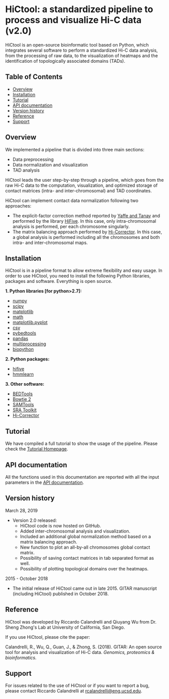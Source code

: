 # HiCtool: a standardized pipeline to process and visualize Hi-C data (v2.0)

HiCtool is an open-source bioinformatic tool based on Python, which integrates several software to perform a standardized Hi-C data analysis, from the processing of raw data, to the visualization of heatmaps and the identification of topologically associated domains (TADs).

## Table of Contents

- [Overview](#overview)
- [Installation](#installation)
- [Tutorial](#tutorial)
- [API documentation](#api-documentation)
- [Version history](#version-history)
- [Reference](#reference)
- [Support](#support)

## Overview

We implemented a pipeline that is divided into three main sections:

- Data preprocessing
- Data normalization and visualization
- TAD analysis

HiCtool leads the user step-by-step through a pipeline, which goes from the raw Hi-C data to the computation, visualization, and optimized storage of contact matrices (intra- and inter-chromosomal) and TAD coordinates. 

HiCtool can implement contact data normalization following two approaches: 

- The explicit-factor correction method reported by [Yaffe and Tanay](https://www.nature.com/articles/ng.947) and performed by the library [HiFive](https://genomebiology.biomedcentral.com/articles/10.1186/s13059-015-0806-y). In this case, only intra-chromosomal analysis is performed, per each chromosome singularly.
- The matrix balancing approach performed by [Hi-Corrector](https://www.ncbi.nlm.nih.gov/pmc/articles/PMC4380031/). In this case, a global analysis is performed including all the chromosomes and both intra- and inter-chromosomal maps.

## Installation

HiCtool is in a pipeline format to allow extreme flexibility and easy usage. In order to use HiCtool, you need to install the following Python libraries, packages and software. Everything is open source.

**1. Python libraries [for python>2.7]:**

- [numpy](http://scipy.org/)
- [scipy](http://scipy.org/)
- [matplotlib](http://matplotlib.org/)
- [math](https://docs.python.org/2/library/math.html)
- [matplotlib.pyplot](http://matplotlib.org/api/pyplot_api.html#module-matplotlib.pyplot/)
- [csv](https://docs.python.org/2/library/csv.html)
- [pybedtools](https://daler.github.io/pybedtools/)
- [pandas](https://pandas.pydata.org/)
- [multiprocessing](https://docs.python.org/2/library/multiprocessing.html)
- [biopython](http://biopython.org/)

**2. Python packages:**

- [hifive](http://bxlab-hifive.readthedocs.org/en/latest/introduction.html)
- [hmmlearn](https://github.com/hmmlearn/hmmlearn)

**3. Other software:**

- [BEDTools](http://bedtools.readthedocs.org/en/latest/)
- [Bowtie 2](http://bowtie-bio.sourceforge.net/bowtie2/index.shtml)
- [SAMTools](http://samtools.sourceforge.net/)
- [SRA Toolkit](http://www.ncbi.nlm.nih.gov/Traces/sra/sra.cgi?view=toolkit_doc&f=fastq-dump)
- [Hi-Corrector](http://zhoulab.usc.edu/Hi-Corrector/)

## Tutorial

We have compiled a full tutorial to show the usage of the pipeline. Please check the [Tutorial Homepage](./tutorial/ReadMe.md).

## API documentation

All the functions used in this documentation are reported with all the input parameters in the [API documentation](https://sysbio.ucsd.edu/public/rcalandrelli/HiCtool_API_documentation.pdf).

## Version history

March 28, 2019

- Version 2.0 released:
   - HiCtool code is now hosted on GitHub.
   - Added inter-chromosomal analysis and visualization.
   - Included an additional global normalization method based on a matrix balancing approach.
   - New function to plot an all-by-all chromosomes global contact matrix.
   - Possibility of saving contact matrices in tab separated format as well.
   - Possibility of plotting topological domains over the heatmaps.

2015 - October 2018

- The initial release of HiCtool came out in late 2015. GITAR manuscript (including HiCtool) published in October 2018.

## Reference

HiCtool was developed by Riccardo Calandrelli and Qiuyang Wu from Dr. Sheng Zhong's Lab at University of California, San Diego. 

If you use HiCtool, please cite the paper: 

Calandrelli, R., Wu, Q., Guan, J., & Zhong, S. (2018). GITAR: An open source tool for analysis and visualization of Hi-C data. *Genomics, proteomics & bioinformatics.*

## Support

For issues related to the use of HiCtool or if you want to report a bug, please contact Riccardo Calandrelli at <rcalandrelli@eng.ucsd.edu>.
